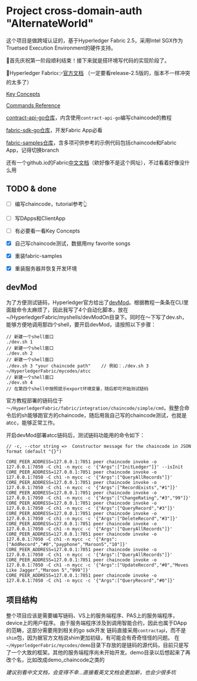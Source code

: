 # Project cross-domain-auth "AlternateWorld"
这个项目是做跨域认证的，基于Hyperledger Fabric 2.5，采用Intel SGX作为Truetsed Execution Environment的硬件支持。

🎉首先庆祝第一阶段顺利结束！接下来就是搭环境写代码的实现阶段了。

🔰Hyperledger Fabric👉[官方文档](https://hyperledger-fabric.readthedocs.io/en/release-2.5/)  （一定要看release-2.5版的，版本不一样冲突的太多了）

[Key Concepts](https://hyperledger-fabric.readthedocs.io/en/release-2.5/key_concepts.html)

[Commands Reference](https://hyperledger-fabric.readthedocs.io/en/release-2.5/command_ref.html)

[contract-api-go仓库](https://github.com/hyperledger/fabric-contract-api-go)，内含使用`contract-api-go`编写chaincode的教程

[fabric-sdk-go仓库](https://github.com/hyperledger/fabric-sdk-go)，开发Fabric App必看

[fabric-samples仓库](https://github.com/hyperledger/fabric-samples)，含多项可供参考的示例代码包括chaincode和Fabric App，记得切换branch

还有一个github.io的Fabric[中文文档](https://hyperledger.github.io/)（欸好像不是这个网址），不过看着好像没什么用

## TODO & done
* [ ] 编写chaincode，tutorial参考👆
* [ ] 写DApps和ClientApp
* [ ] 有必要看一看Key Concepts

* [x] 自己写chaincode测试，数据用my favorite songs
* [x] 重装fabric-samples
* [x] 重装服务器并恢复开发环境

## devMod
为了方便测试链码，Hyperledger官方给出了[devMod](https://hyperledger-fabric.readthedocs.io/en/release-2.5/peer-chaincode-devmode.html)。根据教程一条条在CLI里面敲命令太麻烦了，因此我写了4个自动化脚本，放在~/HyperledgerFabric/myshells/devModOn目录下。同时在～下写了dev.sh，能够方便地调用那四个shell，要开启devMod，请按照以下步骤：

```
// 新建一个shell窗口
./dev.sh 1
// 新建一个shell窗口
./dev.sh 2
// 新建一个shell窗口
./dev.sh 3 "your chaincode path"    // 例如：./dev.sh 3 ~/HyperledgerFabric/mycodes/atcc
// 新建一个shell窗口
./dev.sh 4
// 在第四个shell中按照提示export环境变量，随后即可开始测试链码
```

官方教程部署的链码位于`～/HyperledgerFabric/fabric/integration/chaincode/simple/cmd`，我整合命令后的sh能够跑官方的chaincode，随后用我自己写的chaincode测试，也就是atcc，能够正常工作。

开启devMod部署atcc链码后，测试链码功能用的命令如下：
```
// -c, --ctor string =>  Constructor message for the chaincode in JSON format (default "{}")

CORE_PEER_ADDRESS=127.0.0.1:7051 peer chaincode invoke -o 127.0.0.1:7050 -C ch1 -n mycc -c '{"Args":["InitLedger"]}' --isInit
CORE_PEER_ADDRESS=127.0.0.1:7051 peer chaincode invoke -o 127.0.0.1:7050 -C ch1 -n mycc -c '{"Args":["QueryAllRecords"]}'
CORE_PEER_ADDRESS=127.0.0.1:7051 peer chaincode invoke -o 127.0.0.1:7050 -C ch1 -n mycc -c '{"Args":["RecordExists","#1"]}'
CORE_PEER_ADDRESS=127.0.0.1:7051 peer chaincode invoke -o 127.0.0.1:7050 -C ch1 -n mycc -c '{"Args":["ChangeRating","#3","99"]}'
CORE_PEER_ADDRESS=127.0.0.1:7051 peer chaincode invoke -o 127.0.0.1:7050 -C ch1 -n mycc -c '{"Args":["QueryRecord","#3"]}'
CORE_PEER_ADDRESS=127.0.0.1:7051 peer chaincode invoke -o 127.0.0.1:7050 -C ch1 -n mycc -c '{"Args":["DeleteRecord","#3"]}'
CORE_PEER_ADDRESS=127.0.0.1:7051 peer chaincode invoke -o 127.0.0.1:7050 -C ch1 -n mycc -c '{"Args":["QueryAllRecords"]}'
CORE_PEER_ADDRESS=127.0.0.1:7051 peer chaincode invoke -o 127.0.0.1:7050 -C ch1 -n mycc -c '{"Args":["AddRecord","#0","payphone","Maroon5","10"]}'
CORE_PEER_ADDRESS=127.0.0.1:7051 peer chaincode invoke -o 127.0.0.1:7050 -C ch1 -n mycc -c '{"Args":["QueryAllRecords"]}'
CORE_PEER_ADDRESS=127.0.0.1:7051 peer chaincode invoke -o 127.0.0.1:7050 -C ch1 -n mycc -c '{"Args":["UpdateRecord","#0","Moves Like Jagger","Maroon 5","999"]}'
CORE_PEER_ADDRESS=127.0.0.1:7051 peer chaincode invoke -o 127.0.0.1:7050 -C ch1 -n mycc -c '{"Args":["QueryRecord","#0"]}'
```

## 项目结构
整个项目应该是需要编写链码、VS上的服务端程序、PAS上的服务端程序，device上的用户程序。
由于服务端程序涉及到调用智能合约，因此也属于DApp的范畴，这部分需要用到相关的go sdk开发
链码直接采用`contractap`i，而不是`shim`包，因为据官方文档说shim更加初级，有可能会有奇奇怪怪的问题。
在`~/HyperledgerFabric/mycodes/demo`目录下存放的是链码的源代码，目前只是写了一个大致的框架。其他的服务端程序尚未开始开发。demo目录以后想起来了再改个名，比如改成demo_chaincode之类的

*建议别看中文文档，会变得不幸...直接看英文文档会更加新，也会少很多坑*